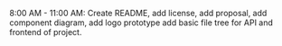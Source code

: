 8:00 AM - 11:00 AM: Create README, add license, add proposal, add component diagram, add logo prototype add basic file tree for API and frontend of project.